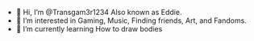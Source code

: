 - 👋 Hi, I’m @Transgam3r1234 Also known as Eddie. 
- 👀 I’m interested in Gaming, Music, Finding friends, Art, and Fandoms. 
- 🌱 I’m currently learning How to draw bodies 
